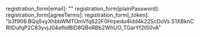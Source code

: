 registration_form[email]: ""
registration_form[plainPassword]:
registration_form[agreeTerms]:
registration_form[_token]: "b3f906.BQq5vyXhbbWMTOmVfq622F0Hrpedu4Idd4k22ScDoVs.S1XBknCRIIDufqP2C83yvjJ04aflidBID8QBoRBb2WhUO_TGarYf2t50vA"

